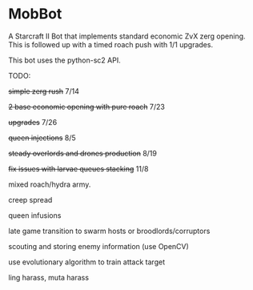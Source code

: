 # MobBot

A Starcraft II Bot that implements standard economic ZvX zerg opening.
This is followed up with a timed roach push with 1/1 upgrades.

This bot uses the python-sc2 API.


TODO:

~~simple zerg rush~~ 7/14

~~2 base economic opening with pure roach~~ 7/23

~~upgrades~~ 7/26

~~queen injections~~ 8/5

~~steady overlords and drones production~~ 8/19

~~fix issues with larvae queues stacking~~ 11/8

mixed roach/hydra army.

creep spread

queen infusions

late game transition to swarm hosts or broodlords/corruptors

scouting and storing enemy information (use OpenCV)

use evolutionary algorithm to train attack target

ling harass, muta harass
